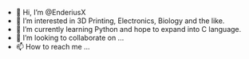 - 👋 Hi, I’m @EnderiusX
- 👀 I’m interested in 3D Printing, Electronics, Biology and the like.
- 🌱 I’m currently learning Python and hope to expand into C language.
- 💞️ I’m looking to collaborate on ...
- 📫 How to reach me ...

<!---
EnderiusX/EnderiusX is a ✨ special ✨ repository because its `README.md` (this file) appears on your GitHub profile.
You can click the Preview link to take a look at your changes.
--->
